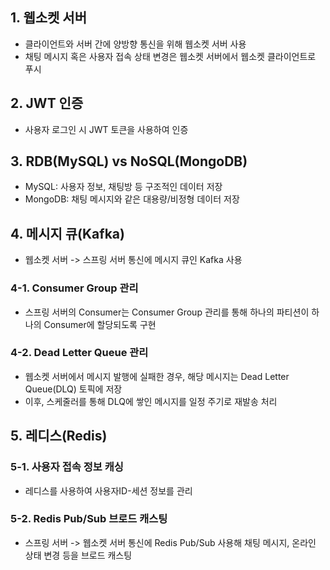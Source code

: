 
## 1. 웹소켓 서버
- 클라이언트와 서버 간에 양방향 통신을 위해 웹소켓 서버 사용
- 채팅 메시지 혹은 사용자 접속 상태 변경은 웹소켓 서버에서 웹소켓 클라이언트로 푸시

## 2. JWT 인증
- 사용자 로그인 시 JWT 토큰을 사용하여 인증
  
## 3. RDB(MySQL) vs NoSQL(MongoDB)
- MySQL: 사용자 정보, 채팅방 등 구조적인 데이터 저장
- MongoDB: 채팅 메시지와 같은 대용량/비정형 데이터 저장

## 4. 메시지 큐(Kafka) 
- 웹소켓 서버 -> 스프링 서버 통신에 메시지 큐인 Kafka 사용

### 4-1. Consumer Group 관리
- 스프링 서버의 Consumer는 Consumer Group 관리를 통해 하나의 파티션이 하나의 Consumer에 할당되도록 구현

### 4-2. Dead Letter Queue 관리
- 웹소켓 서버에서 메시지 발행에 실패한 경우, 해당 메시지는 Dead Letter Queue(DLQ) 토픽에 저장
- 이후, 스케줄러를 통해 DLQ에 쌓인 메시지를 일정 주기로 재발송 처리

## 5. 레디스(Redis)

### 5-1. 사용자 접속 정보 캐싱 
- 레디스를 사용하여 사용자ID-세션 정보를 관리

### 5-2. Redis Pub/Sub 브로드 캐스팅 
- 스프링 서버 -> 웹소켓 서버 통신에 Redis Pub/Sub 사용해 채팅 메시지, 온라인 상태 변경 등을 브로드 캐스팅

